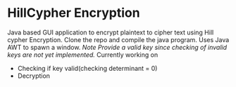 # HillCypher Encryption

Java based GUI application to encrypt plaintext to cipher text using Hill cypher Encryption.
Clone the repo and compile the java program. Uses Java AWT to spawn a window.
*Note Provide a valid key since checking of invalid keys are not yet implemented.*
Currently working on
- Checking if key valid(checking determinant = 0)
- Decryption
